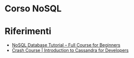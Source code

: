 # Corso NoSQL

# Riferimenti
* [NoSQL Database Tutorial – Full Course for Beginners](https://www.youtube.com/watch?v=xh4gy1lbL2k)
* [Crash Course | Introduction to Cassandra for Developers](https://www.youtube.com/watch?v=jgqu1BcSKUI)
